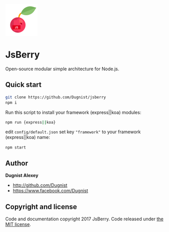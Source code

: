 ![JsBerry logo](public/jsberry.png)

# JsBerry
Open-source modular simple architecture for Node.js.

## Quick start

```bash
git clone https://github.com/Dugnist/jsberry
npm i
```

Run this script to install your framework (express||koa) modules:
```bash
npm run {express||koa}
```

edit `config/default.json`
set key `"framework"` to your framework (express||koa) name:

`npm start`

## Author

**Dugnist Alexey**

- <http://github.com/Dugnist>
- <https://www.facebook.com/Dugnist>



## Copyright and license

Code and documentation copyright 2017 JsBerry. Code released under [the MIT license](LICENSE).
